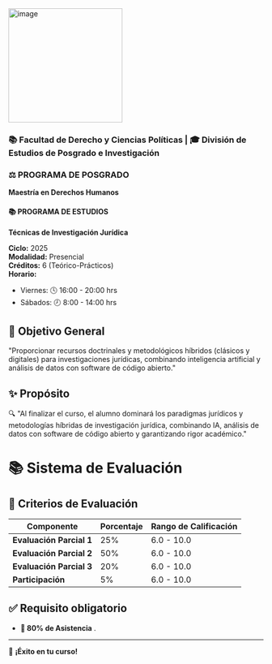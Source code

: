 
<img width="225" height="225" alt="image" src="https://github.com/user-attachments/assets/267c00d8-9884-4893-b249-e623d333aa3c" />

### 📚 Facultad de Derecho y Ciencias Políticas | 🎓 División de Estudios de Posgrado e Investigación

### ⚖️ PROGRAMA DE POSGRADO  
**Maestría en Derechos Humanos**  

#### 📚 PROGRAMA DE ESTUDIOS  
**Técnicas de Investigación Jurídica**  

**Ciclo:** 2025  
**Modalidad:** Presencial  
**Créditos:** 6 (Teórico-Prácticos)  
**Horario:**  
- Viernes: 🕓 16:00 - 20:00 hrs  
- Sábados: 🕗 8:00 - 14:00 hrs  

## 🎯 **Objetivo General**  
"Proporcionar recursos doctrinales y metodológicos híbridos (clásicos y digitales) para investigaciones jurídicas, combinando inteligencia artificial y análisis de datos con software de código abierto." 

## ✨ **Propósito**  
🔍 "Al finalizar el curso, el alumno dominará los paradigmas jurídicos y metodologías híbridas de investigación jurídica, combinando IA, análisis de datos con software de código abierto y garantizando rigor académico."

# 📚 **Sistema de Evaluación**  

## 📌 **Criterios de Evaluación**  

| **Componente**             | **Porcentaje**| **Rango de Calificación**|  
|----------------------------|---------------|--------------------------|  
| **Evaluación Parcial 1**   | 25%           | 6.0 - 10.0               |  
| **Evaluación Parcial 2**   | 50%           | 6.0 - 10.0               |  
| **Evaluación Parcial 3**   | 20%           | 6.0 - 10.0               |  
| **Participación**          | 5%            | 6.0 - 10.0               |  


## ✅ **Requisito obligatorio**  
- **📅 80% de Asistencia** .  

---

🚀 **¡Éxito en tu curso!**
